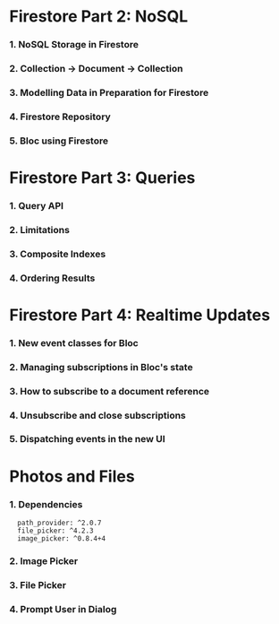 # Firestore Part 2: NoSQL

### 1. NoSQL Storage in Firestore

### 2. Collection -> Document -> Collection

### 3. Modelling Data in Preparation for Firestore

### 4. Firestore Repository

### 5. Bloc using Firestore

# Firestore Part 3: Queries

### 1. Query API

### 2. Limitations

### 3. Composite Indexes

### 4. Ordering Results

# Firestore Part 4: Realtime Updates

### 1. New event classes for Bloc

### 2. Managing subscriptions in Bloc's state

### 3. How to subscribe to a document reference

### 4. Unsubscribe and close subscriptions

### 5. Dispatching events in the new UI

# Photos and Files

### 1. Dependencies
```
  path_provider: ^2.0.7
  file_picker: ^4.2.3
  image_picker: ^0.8.4+4
```
### 2. Image Picker

### 3. File Picker

### 4. Prompt User in Dialog